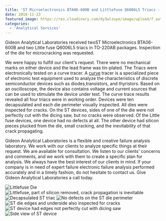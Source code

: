 ```yaml
---
title: 'ST Microelectronics BTA06-600B and Littlefuse Q6006L5 Triacs - Inspection for Microcracks'
date: 2018-11-23
featured_image: https://res.cloudinary.com/dy3wlzuye/image/upload/f_auto,c_scale,w_250/v1/GideonLabs/Littlefuse-Die.jpg
categories:
  - 'Analytical Services'
---
```


Gideon Analytical Laboratories received twoST Microelectronics BTA06-600B and two Little fuse Q6006L5 triacs in TO-220AB packages. Inspection of the die for microcracking was requested.

We were happy to fulfill our client's request. There were no mechanical marks on either device and the lead frame was tin-plated. The Triacs were electronically tested on a curve tracer. A [curve](https://en.wikipedia.org/wiki/Semiconductor_curve_tracer) tracer is a specialized piece of electronic test equipment used to analyze the characteristics of discrete semiconductor devices such as diodes,transistors, and thyristors. Based on an oscilloscope, the device also contains voltage and current sources that can be used to stimulate the device under test. The curve trace results revealed all four triacs were in working order. Devices were ten decapsulated and each die perimeter visually inspected. All dies were inspected for cracks. On the ST devices, sides of one of the die were not perfectly cut with the dicing saw, but no cracks were observed. Of the Little fuse devices, one device had no defects at all. The other device had silicon pieces plucked from the die, small cracking, and the inevitability of that crack propagating.

Gideon Analytical Laboratories is a flexible and creative failure analysis laboratory. We work with our clients to analyze specific things at their request. We are available for consultation. We listen to our clients' concerns and comments, and we work with them to create a specific plan for analysis. We always have the best interest of our clients in mind. If your company is in need of expert failure electronic failure analysis performed accurately and in a timely fashion, do not hesitate to contact us. Give Gideon Analytical Laboratories a call today.

![Littlefuse Die](https://res.cloudinary.com/dy3wlzuye/image/upload/f_auto,c_scale,w_300/GideonLabs/Littlefuse-Die.jpg 'Littlefuse Die')
![Littlefuse, part of silicon removed, crack propagation is inevitable](https://res.cloudinary.com/dy3wlzuye/image/upload/f_auto,c_scale,w_300/GideonLabs/Littlefuse-part-of-silicon-removed-crack-propagation-is-inevitable.jpg 'Littlefuse, part of silicon removed, crack propagation is inevitable')
![Decapsulated ST triac](https://res.cloudinary.com/dy3wlzuye/image/upload/f_auto,c_scale,w_300/GideonLabs/Decapsulated-ST-triac.jpg 'Decapsulated ST triac')
![No defects on the ST die perimeter](https://res.cloudinary.com/dy3wlzuye/image/upload/f_auto,c_scale,w_300/GideonLabs/No-defects-on-the-ST-die-perimeter.jpg 'No defects on the ST die perimeter')
![ST die edges and underside also inspected for cracks](https://res.cloudinary.com/dy3wlzuye/image/upload/f_auto,c_scale,w_300/GideonLabs/ST-die-edges-and-underside-also-inpected-for-cracks.jpg 'ST die edges and underside also inspected for cracks')
![ST device had edges not perfectly cut with dicing saw](https://res.cloudinary.com/dy3wlzuye/image/upload/f_auto,c_scale,w_300/GideonLabs/ST-device-had-edges-not-perfectly-cut-with-dicing-saw.jpg 'ST device had edges not perfectly cut with dicing saw')
![Side view of ST device](https://res.cloudinary.com/dy3wlzuye/image/upload/f_auto,c_scale,w_300/GideonLabs/Side-view-of-ST-device.jpg 'Side view of ST device')

